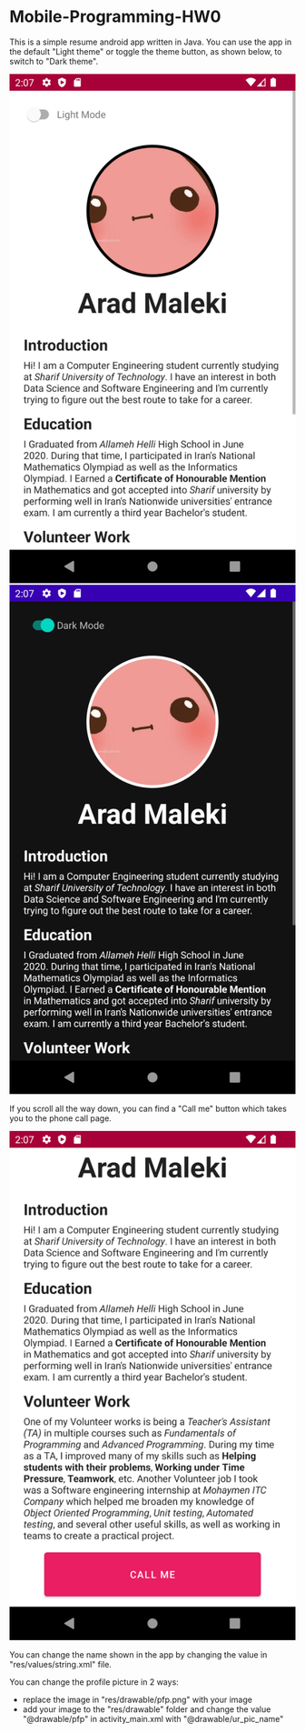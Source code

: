 # Mobile-Programming-HW0

This is a simple resume android app written in Java.
You can use the app in the default "Light theme" or toggle the theme button,
as shown below, to switch to "Dark theme".

![light](Screenshots/light.png) ![dark](Screenshots/dark.png)

If you scroll all the way down, you can find a "Call me" button which takes you to
the phone call page.

![scrolled](Screenshots/scrolled.png)

You can change the name shown in the app by changing the <string name="name"> value in "res/values/string.xml" file.

You can change the profile picture in 2 ways:
- replace the image in "res/drawable/pfp.png" with your image
- add your image to the "res/drawable" folder and change the value "@drawable/pfp" in activity_main.xml with "@drawable/ur_pic_name"
